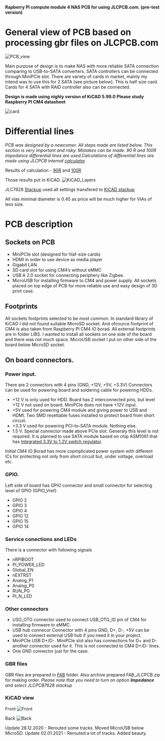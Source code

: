 **Rapberry PI compute module 4 NAS PCB for using JLCPCB.com. (pre-test version)**

# General view of PCB based on processing gbr files on JLCPCB.com

![PCB_view](https://raw.githubusercontent.com/olvint/CM4-NAS-MiniPCIE/main/PICS/JLC%20PCB%20gbr%20render.png)

Main purpose of design is to make NAS with more reliable SATA connection comparing to USB-to-SATA converters. SATA controllers can be connected through MiniPCIe slot. There are variety of cards in market, mainly my intend was to use this for 2 SATA (see picture below). This is half size card. Cards for 4 SATA with RAID controller also can be connected. 

**Design is made using nighly version of KiCAD 5.99.0**
**Please study Raspberry PI CM4 datasheet**

![card](https://raw.githubusercontent.com/olvint/CM4-NAS-MiniPCIE/main/PICS/MiniPCIecard.png)

# Differential lines
*PCB was designed by a newcomer. All steps made are listed below. This section is very important and risky. Mistakes can be made.  90 R and 100R impedance differential lines are used.Calculations of differential lines are made using JLCPCB internal [calculator](https://cart.jlcpcb.com/impedanceCalculation)*

Results of calculation - [90R](https://raw.githubusercontent.com/olvint/CM4-NAS-MiniPCIE/main/PICS/JLCPCB%20Impedance%2090R.png) and [100R](https://raw.githubusercontent.com/olvint/CM4-NAS-MiniPCIE/main/PICS/JLCPCB%20Impedance%20100R.png)

Those results put in KiCAD.
![KiCAD_Layers](https://raw.githubusercontent.com/olvint/CM4-NAS-MiniPCIE/main/PICS/KiCAD%20Layers.png)

JLC7628 [Stackup](https://cart.jlcpcb.com/impedance) used all settings transfered to [KiCAD stackup](https://raw.githubusercontent.com/olvint/CM4-NAS-MiniPCIE/main/PICS/KiCAD%20Stack.png)

All vias minimal diameter is 0.45 as price will be much higher for VIAs of less size.

# PCB description
## Sockets on PCB
- MiniPCIe slot (designed for hlaf-size cards)
- HDMI in order to use device as media player
- Gigabit LAN
- SD card slot for using CM4’s without eMMC
- USB A 2.0 socket for connecting periphery like Zigbee.
- MicroUSB for installing firmware to CM4 and power supply.
All sockets placed on top edge of PCB for more reliable use and easy design of 3D print case.

## Footprints
All sockets footprints selected to be most common. In standard library of  KiCAD I did not found suitable MicroSD socket. And ofcource footprint of CM4 is also taken from Raspberry PI CM4 IO borad. All external footprints are in folder LIBS.
I wanted to install all sockets on one side of the board and there was not much space. MicroUSB socket I put on other side of the board below MicroSD socket.

## On board connectors.
### Power input. 
There are 2 connectors with 4 pins (GND, +12V, +5V, +3.3V) Connectors can be used for powering board and soldering cable for powering HDDs. 
- +12 V is only used for HDD. Board has 2 interconnected pins, but level +12 V not used on board. MiniPCIe does not have +12V input.
- +5V used for powering CM4 module and giving power to USB and HDMI. Two SMD resettable fuses installed to protect board from short circuit. 
- +3.3 V used for powering PCI-to-SATA module. Nothing else.
- 1.5 V. Special connector made above PCIe slot.  Generaly this level is not required. It is planned to use SATA module based on chip ASM1061 that has [Integrated 3.3V to 1.2V switch regulator](https://www.asmedia.com.tw/eng/e_show_products.php?cate_index=166&item=118). 

Initial CM4 IO Borad has more copmplicated power system with different ICs for protecting not only from short circuit but, under voltage, overload etc.

### GPIO.
Left side of board has GPIO connector and small connector for selecting level of GPIO (GPIO_Vref)
- GPIO 2
- GPIO 3
- GPIO 4
- GPIO 12
- GPIO 15
- GPIO 14


### Service conections and LEDs
There is a connector with following signals
- nRPIBOOT
- PI_POWER_LED
- Global_EN
- nEXTRST
- Analog_P1
- Analog_P0
- RUN_PG
- PI_N_LED

### Other connectors
- USG_OTG connector used to connect USB_OTG_ID pin of CM4 for installing firmware to eMMC. 
- USB hub connecor Connector with 4 pins GND, D+, D-, +5V can be used to connect external USB hub if you need it in your project.
- MiniPCIe USB D+/D-. MiniPCIe slot also has connections for D+ and D- another connector used for it. This is not connected to CM4 D+/D- lines.
- One GND connector just for the case.

### GBR files
GBR files are prepared in [FAB](https://github.com/olvint/CM4-NAS-MiniPCIE/tree/main/FAB) folder. Also archive prepared FAB_JLCPCB.zip for making order. *Please note that you need to turn on option **Impedance** and select JLCPCB7628 stackup*


### KiCAD view
Front
![Front](https://raw.githubusercontent.com/olvint/CM4-NAS-MiniPCIE/main/PICS/KiCAD%20PCB%20Front.png)

Back
![Back](https://raw.githubusercontent.com/olvint/CM4-NAS-MiniPCIE/main/PICS/KiCAD%20PCB%20Back.png)



Update 28.12.2020 - Rerouted some tracks. Moved MicroUSB below MicroSD.
Update 02.01.2021 - Rerouted a lot of tracks. Added beauty. 



